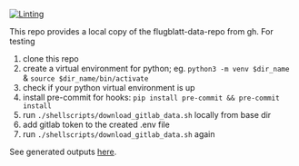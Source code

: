 [![Linting](https://github.com/Flugblatter/data/workflows/Lint/badge.svg)](https://github.com/Flugblatter/data/workflows/Lint/badge.svg)

This repo provides a local copy of the flugblatt-data-repo from gh.
For testing
1. clone this repo
2. create a virtual environment for python; eg. 
        `python3 -m venv $dir_name` & 
        `source $dir_name/bin/activate`
3. check if your python virtual environment is up
4. install pre-commit for hooks: `pip install pre-commit && pre-commit install`
6. run `./shellscripts/download_gitlab_data.sh` locally from base dir
7. add gitlab token to the created .env file
8. run `./shellscripts/download_gitlab_data.sh` again

See generated outputs [here](https://github.com/Flugblatter/flugblaetter_data_ouput).
